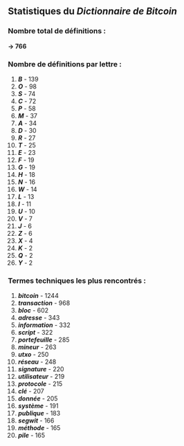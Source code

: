 ## Statistiques du *Dictionnaire de Bitcoin*

### Nombre total de définitions : 
**-> 766**

### Nombre de définitions par lettre :
1. ***B*** - 139
2. ***O*** - 98
3. ***S*** - 74
4. ***C*** - 72
5. ***P*** - 58
6. ***M*** - 37
7. ***A*** - 34
8. ***D*** - 30
9. ***R*** - 27
10. ***T*** - 25
11. ***E*** - 23
12. ***F*** - 19
13. ***G*** - 19
14. ***H*** - 18
15. ***N*** - 16
16. ***W*** - 14
17. ***L*** - 13
18. ***I*** - 11
19. ***U*** - 10
20. ***V*** - 7
21. ***J*** - 6
22. ***Z*** - 6
23. ***X*** - 4
24. ***K*** - 2
25. ***Q*** - 2
26. ***Y*** - 2

### Termes techniques les plus rencontrés :
1. ***bitcoin*** - 1244
2. ***transaction*** - 968
3. ***bloc*** - 602
4. ***adresse*** - 343
5. ***information*** - 332
6. ***script*** - 322
7. ***portefeuille*** - 285
8. ***mineur*** - 263
9. ***utxo*** - 250
10. ***réseau*** - 248
11. ***signature*** - 220
12. ***utilisateur*** - 219
13. ***protocole*** - 215
14. ***clé*** - 207
15. ***donnée*** - 205
16. ***système*** - 191
17. ***publique*** - 183
18. ***segwit*** - 166
19. ***méthode*** - 165
20. ***pile*** - 165
